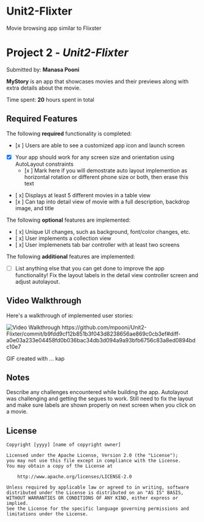 # Unit2-Flixter
Movie browsing app similar to Flixster
# Project 2 - *Unit2-Flixter*

Submitted by: **Manasa Pooni**

**MyStory** is an app that showcases movies and their previews along with extra details about the movie.

Time spent: **20** hours spent in total

## Required Features

The following **required** functionality is completed:

- [x ] Users are able to see a customized app icon and launch screen
- [x] Your app should work for any screen size and orientation using AutoLayout constraints
  - [x ] Mark here if you will demostrate auto layout implemention as horizontal rotation or different phone size or both, then erase this text
- [ x] Displays at least 5 different movies in a table view
- [x ] Can tap into detail view of movie with a full description, backdrop image, and title
 
The following **optional** features are implemented:

- [ x] Unique UI changes, such as background, font/color changes, etc.
- [ x] User implements a collection view
- [ x] User implemenets tab bar controller with at least two screens

The following **additional** features are implemented:

- [ ] List anything else that you can get done to improve the app functionality!
Fix the layout labels in the detail view controller screen and adjust autolayout.

## Video Walkthrough

Here's a walkthrough of implemented user stories:

<img src='http://i.imgur.com/link/to/your/gif/file.gif' title='Video Walkthrough' width='' alt='Video Walkthrough' />

<!-- Replace this with whatever GIF tool you used! --> https://github.com/mpooni/Unit2-Flixter/commit/b9fdd9cf12b851b3f043d8238656ae869c0cb3ef#diff-a0e03a233e04458fd0b036bac34db3d094a9a93bfb6756c83a8ed0894bdc10e7
GIF created with ...  kap
<!-- Recommended tools:
[Kap](https://getkap.co/) for macOS
[ScreenToGif](https://www.screentogif.com/) for Windows
[peek](https://github.com/phw/peek) for Linux. -->

## Notes

Describe any challenges encountered while building the app.
Autolayout was challenging and getting the segues to work. Still need to fix the layout and make sure labels are shown properly on next screen when you click on a movie. 

## License

    Copyright [yyyy] [name of copyright owner]

    Licensed under the Apache License, Version 2.0 (the "License");
    you may not use this file except in compliance with the License.
    You may obtain a copy of the License at

        http://www.apache.org/licenses/LICENSE-2.0

    Unless required by applicable law or agreed to in writing, software
    distributed under the License is distributed on an "AS IS" BASIS,
    WITHOUT WARRANTIES OR CONDITIONS OF ANY KIND, either express or implied.
    See the License for the specific language governing permissions and
    limitations under the License.
